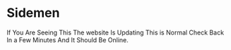 # Sidemen
If You Are Seeing This The website Is Updating This is Normal Check Back In a Few Minutes And It Should Be Online.
